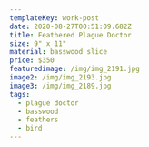 ```yaml
---
templateKey: work-post
date: 2020-08-27T00:51:09.682Z
title: Feathered Plague Doctor
size: 9" x 11"
material: basswood slice
price: $350
featuredimage: /img/img_2191.jpg
image2: /img/img_2193.jpg
image3: /img/img_2189.jpg
tags:
  - plague doctor
  - basswood
  - feathers
  - bird
---
```

